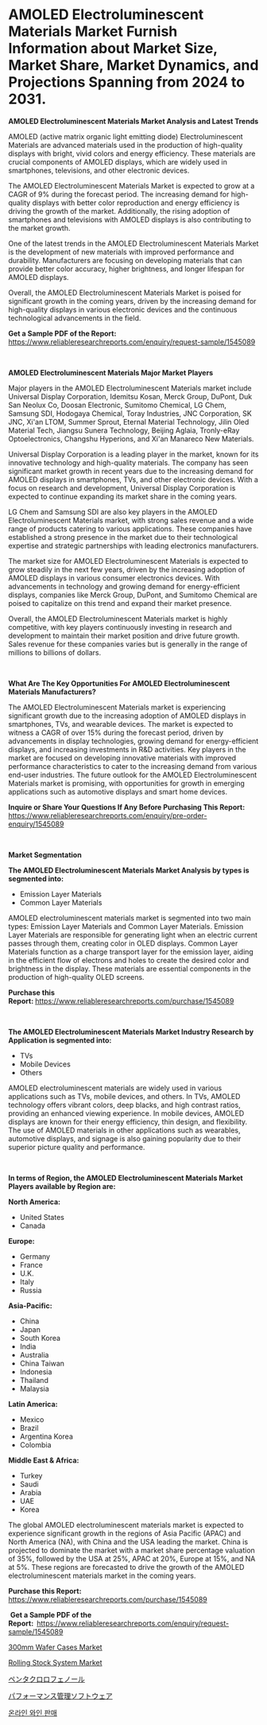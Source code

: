 <p><h1>AMOLED Electroluminescent Materials Market Furnish Information about Market Size, Market Share, Market Dynamics, and Projections Spanning from 2024 to 2031.</h1></p><p><strong>AMOLED Electroluminescent Materials Market Analysis and Latest Trends</strong></p>
<p><p>AMOLED (active matrix organic light emitting diode) Electroluminescent Materials are advanced materials used in the production of high-quality displays with bright, vivid colors and energy efficiency. These materials are crucial components of AMOLED displays, which are widely used in smartphones, televisions, and other electronic devices.</p><p>The AMOLED Electroluminescent Materials Market is expected to grow at a CAGR of 9% during the forecast period. The increasing demand for high-quality displays with better color reproduction and energy efficiency is driving the growth of the market. Additionally, the rising adoption of smartphones and televisions with AMOLED displays is also contributing to the market growth.</p><p>One of the latest trends in the AMOLED Electroluminescent Materials Market is the development of new materials with improved performance and durability. Manufacturers are focusing on developing materials that can provide better color accuracy, higher brightness, and longer lifespan for AMOLED displays.</p><p>Overall, the AMOLED Electroluminescent Materials Market is poised for significant growth in the coming years, driven by the increasing demand for high-quality displays in various electronic devices and the continuous technological advancements in the field.</p></p>
<p><strong>Get a Sample PDF of the Report:&nbsp;</strong> <a href="https://www.reliableresearchreports.com/enquiry/request-sample/1545089">https://www.reliableresearchreports.com/enquiry/request-sample/1545089</a></p>
<p>&nbsp;</p>
<p><strong>AMOLED Electroluminescent Materials Major Market Players</strong></p>
<p><p>Major players in the AMOLED Electroluminescent Materials market include Universal Display Corporation, Idemitsu Kosan, Merck Group, DuPont, Duk San Neolux Co, Doosan Electronic, Sumitomo Chemical, LG Chem, Samsung SDI, Hodogaya Chemical, Toray Industries, JNC Corporation, SK JNC, Xi'an LTOM, Summer Sprout, Eternal Material Technology, Jilin Oled Material Tech, Jiangsu Sunera Technology, Beijing Aglaia, Tronly-eRay Optoelectronics, Changshu Hyperions, and Xi'an Manareco New Materials.</p><p>Universal Display Corporation is a leading player in the market, known for its innovative technology and high-quality materials. The company has seen significant market growth in recent years due to the increasing demand for AMOLED displays in smartphones, TVs, and other electronic devices. With a focus on research and development, Universal Display Corporation is expected to continue expanding its market share in the coming years.</p><p>LG Chem and Samsung SDI are also key players in the AMOLED Electroluminescent Materials market, with strong sales revenue and a wide range of products catering to various applications. These companies have established a strong presence in the market due to their technological expertise and strategic partnerships with leading electronics manufacturers.</p><p>The market size for AMOLED Electroluminescent Materials is expected to grow steadily in the next few years, driven by the increasing adoption of AMOLED displays in various consumer electronics devices. With advancements in technology and growing demand for energy-efficient displays, companies like Merck Group, DuPont, and Sumitomo Chemical are poised to capitalize on this trend and expand their market presence.</p><p>Overall, the AMOLED Electroluminescent Materials market is highly competitive, with key players continuously investing in research and development to maintain their market position and drive future growth. Sales revenue for these companies varies but is generally in the range of millions to billions of dollars.</p></p>
<p>&nbsp;</p>
<p><strong>What Are The Key Opportunities For AMOLED Electroluminescent Materials Manufacturers?</strong></p>
<p><p>The AMOLED Electroluminescent Materials market is experiencing significant growth due to the increasing adoption of AMOLED displays in smartphones, TVs, and wearable devices. The market is expected to witness a CAGR of over 15% during the forecast period, driven by advancements in display technologies, growing demand for energy-efficient displays, and increasing investments in R&D activities. Key players in the market are focused on developing innovative materials with improved performance characteristics to cater to the increasing demand from various end-user industries. The future outlook for the AMOLED Electroluminescent Materials market is promising, with opportunities for growth in emerging applications such as automotive displays and smart home devices.</p></p>
<p><strong>Inquire or Share Your Questions If Any Before Purchasing This Report:</strong> <a href="https://www.reliableresearchreports.com/enquiry/pre-order-enquiry/1545089">https://www.reliableresearchreports.com/enquiry/pre-order-enquiry/1545089</a></p>
<p>&nbsp;</p>
<p><strong>Market Segmentation</strong></p>
<p><strong>The AMOLED Electroluminescent Materials Market Analysis by types is segmented into:</strong></p>
<p><ul><li>Emission Layer Materials</li><li>Common Layer Materials</li></ul></p>
<p><p>AMOLED electroluminescent materials market is segmented into two main types: Emission Layer Materials and Common Layer Materials. Emission Layer Materials are responsible for generating light when an electric current passes through them, creating color in OLED displays. Common Layer Materials function as a charge transport layer for the emission layer, aiding in the efficient flow of electrons and holes to create the desired color and brightness in the display. These materials are essential components in the production of high-quality OLED screens.</p></p>
<p><strong>Purchase this Report:&nbsp;</strong><a href="https://www.reliableresearchreports.com/purchase/1545089">https://www.reliableresearchreports.com/purchase/1545089</a></p>
<p>&nbsp;</p>
<p><strong>The AMOLED Electroluminescent Materials Market Industry Research by Application is segmented into:</strong></p>
<p><ul><li>TVs</li><li>Mobile Devices</li><li>Others</li></ul></p>
<p><p>AMOLED electroluminescent materials are widely used in various applications such as TVs, mobile devices, and others. In TVs, AMOLED technology offers vibrant colors, deep blacks, and high contrast ratios, providing an enhanced viewing experience. In mobile devices, AMOLED displays are known for their energy efficiency, thin design, and flexibility. The use of AMOLED materials in other applications such as wearables, automotive displays, and signage is also gaining popularity due to their superior picture quality and performance.</p></p>
<p>&nbsp;</p>
<p><strong>In terms of Region, the AMOLED Electroluminescent Materials Market Players available by Region are:</strong></p>
<p>
    <p> <strong> North America: </strong>
        <ul>
            <li>United States</li>
            <li>Canada</li>
        </ul>
        </p> 
    <p> <strong> Europe: </strong>
        <ul>
            <li>Germany</li>
            <li>France</li>
            <li>U.K.</li>
            <li>Italy</li>
            <li>Russia</li>
        </ul>
        </p> 
    <p> <strong> Asia-Pacific: </strong>
        <ul>
            <li>China</li>
            <li>Japan</li>
            <li>South Korea</li>
            <li>India</li>
            <li>Australia</li>
            <li>China Taiwan</li>
            <li>Indonesia</li>
            <li>Thailand</li>
            <li>Malaysia</li>
        </ul>
        </p> 
    <p> <strong> Latin America: </strong>
        <ul>
            <li>Mexico</li>
            <li>Brazil</li>
            <li>Argentina Korea</li>
            <li>Colombia</li>
        </ul>
        </p> 
    <p> <strong> Middle East & Africa: </strong>
        <ul>
            <li>Turkey</li>
            <li>Saudi</li>
            <li>Arabia</li>
            <li>UAE</li>
            <li>Korea</li>
        </ul>
    </p>
    </p>
<p><p>The global AMOLED electroluminescent materials market is expected to experience significant growth in the regions of Asia Pacific (APAC) and North America (NA), with China and the USA leading the market. China is projected to dominate the market with a market share percentage valuation of 35%, followed by the USA at 25%, APAC at 20%, Europe at 15%, and NA at 5%. These regions are forecasted to drive the growth of the AMOLED electroluminescent materials market in the coming years.</p></p>
<p><strong>Purchase this Report: </strong><a href="https://www.reliableresearchreports.com/purchase/1545089">https://www.reliableresearchreports.com/purchase/1545089</a></p>
<p>&nbsp;<strong>Get a Sample PDF of the Report:&nbsp;&nbsp;</strong><a href="https://www.reliableresearchreports.com/enquiry/request-sample/1545089">https://www.reliableresearchreports.com/enquiry/request-sample/1545089</a></p>
<p><strong></strong></p>
<p><p><a href="https://github.com/brenzgnarento/Market-Research-Report-List-1/blob/main/300mm-wafer-cases-market.md">300mm Wafer Cases Market</a></p><p><a href="https://issuu.com/reportprime-2/docs/rolling-stock-system-market-size-2030.pptx">Rolling Stock System Market</a></p><p><a href="https://github.com/jkjreqjscoxx7/Market-Research-Report-List-1/blob/main/441958412968.md">ペンタクロロフェノール</a></p><p><a href="https://github.com/hilmi-2a/Market-Research-Report-List-1/blob/main/244000312969.md">パフォーマンス管理ソフトウェア</a></p><p><a href="https://github.com/BrettWeberrt8767765/Market-Research-Report-List-1/blob/main/313303011970.md">온라인 와인 판매</a></p></p>